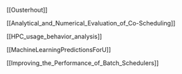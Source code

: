 [[Ousterhout]]

[[Analytical_and_Numerical_Evaluation_of_Co-Scheduling]]

[[HPC_usage_behavior_analysis]]

[[MachineLearningPredictionsForU]]

[[Improving_the_Performance_of_Batch_Schedulers]]

